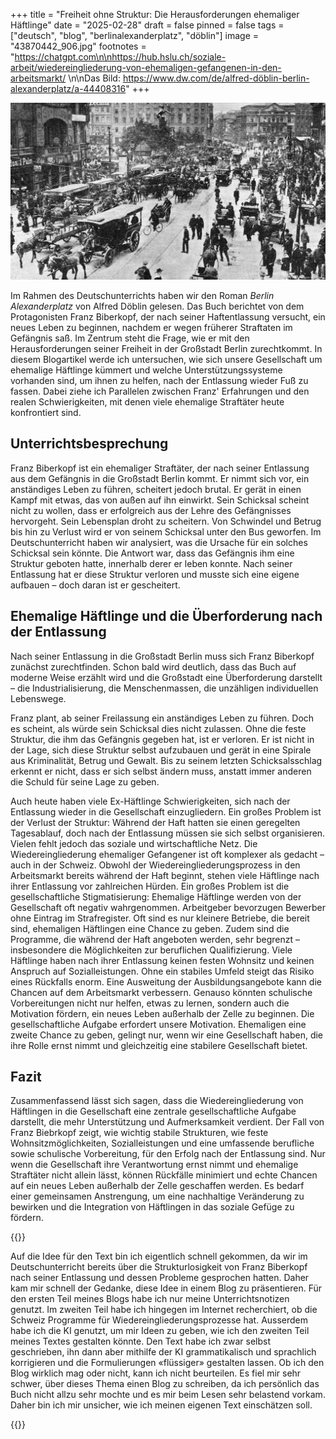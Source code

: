 +++
title = "Freiheit ohne Struktur: Die Herausforderungen ehemaliger Häftlinge"
date = "2025-02-28"
draft = false
pinned = false
tags = ["deutsch", "blog", "berlinalexanderplatz", "döblin"]
image = "43870442_906.jpg"
footnotes = "https://chatgpt.com\n\nhttps://hub.hslu.ch/soziale-arbeit/wiedereingliederung-von-ehemaligen-gefangenen-in-den-arbeitsmarkt/ \n\nDas Bild: https://www.dw.com/de/alfred-döblin-berlin-alexanderplatz/a-44408316"
+++


![Berlin Alexanderplatz](43870442_906.jpg)

Im Rahmen des Deutschunterrichts haben wir den Roman *Berlin Alexanderplatz* von Alfred Döblin gelesen. Das Buch berichtet von dem Protagonisten Franz Biberkopf, der nach seiner Haftentlassung versucht, ein neues Leben zu beginnen, nachdem er wegen früherer Straftaten im Gefängnis saß. Im Zentrum steht die Frage, wie er mit den Herausforderungen seiner Freiheit in der Großstadt Berlin zurechtkommt. In diesem Blogartikel werde ich untersuchen, wie sich unsere Gesellschaft um ehemalige Häftlinge kümmert und welche Unterstützungssysteme vorhanden sind, um ihnen zu helfen, nach der Entlassung wieder Fuß zu fassen. Dabei ziehe ich Parallelen zwischen Franz' Erfahrungen und den realen Schwierigkeiten, mit denen viele ehemalige Straftäter heute konfrontiert sind.

## Unterrichtsbesprechung

Franz Biberkopf ist ein ehemaliger Straftäter, der nach seiner Entlassung aus dem Gefängnis in die Großstadt Berlin kommt. Er nimmt sich vor, ein anständiges Leben zu führen, scheitert jedoch brutal. Er gerät in einen Kampf mit etwas, das von außen auf ihn einwirkt. Sein Schicksal scheint nicht zu wollen, dass er erfolgreich aus der Lehre des Gefängnisses hervorgeht. Sein Lebensplan droht zu scheitern. Von Schwindel und Betrug bis hin zu Verlust wird er von seinem Schicksal unter den Bus geworfen.  Im Deutschunterricht haben wir analysiert, was die Ursache für ein solches Schicksal sein könnte. Die Antwort war, dass das Gefängnis ihm eine Struktur geboten hatte, innerhalb derer er leben konnte. Nach seiner Entlassung hat er diese Struktur verloren und musste sich eine eigene aufbauen – doch daran ist er gescheitert.

## **Ehemalige Häftlinge und die Überforderung nach der Entlassung**

Nach seiner Entlassung in die Großstadt Berlin muss sich Franz Biberkopf zunächst zurechtfinden. Schon bald wird deutlich, dass das Buch auf moderne Weise erzählt wird und die Großstadt eine Überforderung darstellt – die Industrialisierung, die Menschenmassen, die unzähligen individuellen Lebenswege.  

Franz plant, ab seiner Freilassung ein anständiges Leben zu führen. Doch es scheint, als würde sein Schicksal dies nicht zulassen. Ohne die feste Struktur, die ihm das Gefängnis gegeben hat, ist er verloren. Er ist nicht in der Lage, sich diese Struktur selbst aufzubauen und gerät in eine Spirale aus Kriminalität, Betrug und Gewalt. Bis zu seinem letzten Schicksalsschlag erkennt er nicht, dass er sich selbst ändern muss, anstatt immer anderen die Schuld für seine Lage zu geben.  

Auch heute haben viele Ex-Häftlinge Schwierigkeiten, sich nach der Entlassung wieder in die Gesellschaft einzugliedern. Ein großes Problem ist der Verlust der Struktur: Während der Haft hatten sie einen geregelten Tagesablauf, doch nach der Entlassung müssen sie sich selbst organisieren. Vielen fehlt jedoch das soziale und wirtschaftliche Netz. Die Wiedereingliederung ehemaliger Gefangener ist oft komplexer als gedacht – auch in der Schweiz. Obwohl der Wiedereingliederungsprozess in den Arbeitsmarkt bereits während der Haft beginnt, stehen viele Häftlinge nach ihrer Entlassung vor zahlreichen Hürden. Ein großes Problem ist die gesellschaftliche Stigmatisierung: Ehemalige Häftlinge werden von der Gesellschaft oft negativ wahrgenommen. Arbeitgeber bevorzugen Bewerber ohne Eintrag im Strafregister. Oft sind es nur kleinere Betriebe, die bereit sind, ehemaligen Häftlingen eine Chance zu geben. Zudem sind die Programme, die während der Haft angeboten werden, sehr begrenzt – insbesondere die Möglichkeiten zur beruflichen Qualifizierung. Viele Häftlinge haben nach ihrer Entlassung keinen festen Wohnsitz und keinen Anspruch auf Sozialleistungen. Ohne ein stabiles Umfeld steigt das Risiko eines Rückfalls enorm. Eine Ausweitung der Ausbildungsangebote kann die Chancen auf dem Arbeitsmarkt verbessern. Genauso könnten schulische Vorbereitungen nicht nur helfen, etwas zu lernen, sondern auch die Motivation fördern, ein neues Leben außerhalb der Zelle zu beginnen. Die gesellschaftliche Aufgabe erfordert unsere Motivation. Ehemaligen eine zweite Chance zu geben, gelingt nur, wenn wir eine Gesellschaft haben, die ihre Rolle ernst nimmt und gleichzeitig eine stabilere Gesellschaft bietet.

## Fazit

Zusammenfassend lässt sich sagen, dass die Wiedereingliederung von Häftlingen in die Gesellschaft eine zentrale gesellschaftliche Aufgabe darstellt, die mehr Unterstützung und Aufmerksamkeit verdient. Der Fall von Franz Biebrkopf zeigt, wie wichtig stabile Strukturen, wie feste Wohnsitzmöglichkeiten, Sozialleistungen und eine umfassende berufliche sowie schulische Vorbereitung, für den Erfolg nach der Entlassung sind. Nur wenn die Gesellschaft ihre Verantwortung ernst nimmt und ehemalige Straftäter nicht allein lässt, können Rückfälle minimiert und echte Chancen auf ein neues Leben außerhalb der Zelle geschaffen werden. Es bedarf einer gemeinsamen Anstrengung, um eine nachhaltige Veränderung zu bewirken und die Integration von Häftlingen in das soziale Gefüge zu fördern.

{{<box title = "Metatext">}}

Auf die Idee für den Text bin ich eigentlich schnell gekommen, da wir im Deutschunterricht bereits über die Strukturlosigkeit von Franz Biberkopf nach seiner Entlassung und dessen Probleme gesprochen hatten. Daher kam mir schnell der Gedanke, diese Idee in einem Blog zu präsentieren. Für den ersten Teil meines Blogs habe ich nur meine Unterrichtsnotizen genutzt. Im zweiten Teil habe ich hingegen im Internet recherchiert, ob die Schweiz Programme für Wiedereingliederungsprozesse hat. Ausserdem habe ich die KI genutzt, um mir Ideen zu geben, wie ich den zweiten Teil meines Textes gestalten könnte. Den Text habe ich zwar selbst geschrieben, ihn dann aber mithilfe der KI grammatikalisch und sprachlich korrigieren und die Formulierungen «flüssiger» gestalten lassen. Ob ich den Blog wirklich mag oder nicht, kann ich nicht beurteilen. Es fiel mir sehr schwer, über dieses Thema einen Blog zu schreiben, da ich persönlich das Buch nicht allzu sehr mochte und es mir beim Lesen sehr belastend vorkam. Daher bin ich mir unsicher, wie ich meinen eigenen Text einschätzen soll.

{{</box>}}